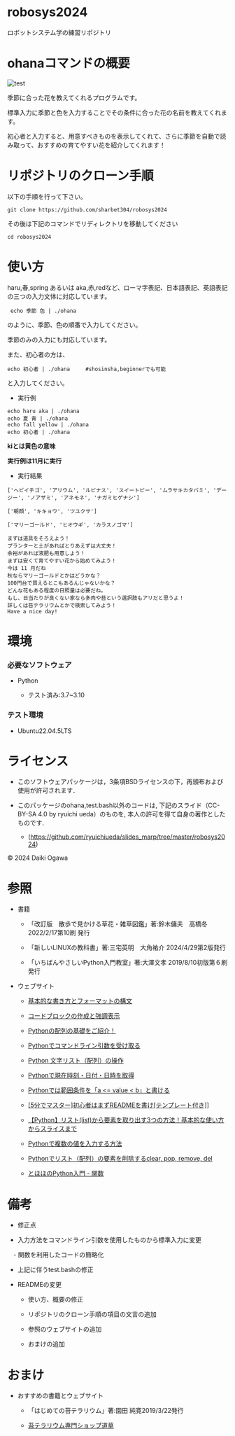 # robosys2024

ロボットシステム学の練習リポジトリ


# ohanaコマンドの概要

![test](https://github.com/sharbet304/robosys2024/actions/workflows/test.yml/badge.svg)

季節に合った花を教えてくれるプログラムです。 

標準入力に季節と色を入力することでその条件に合った花の名前を教えてくれます。

初心者と入力すると、用意すべきものを表示してくれて、さらに季節を自動で読み取って、おすすめの育てやすい花を紹介してくれます！

# リポジトリのクローン手順

以下の手順を行って下さい。

```
git clone https://github.com/sharbet304/robosys2024
```

その後は下記のコマンドでリディレクトリを移動してください

```
cd robosys2024
```

# 使い方

haru,春,spring あるいは aka,赤,redなど、ローマ字表記、日本語表記、英語表記の三つの入力文体に対応しています。

```
 echo 季節 色 | ./ohana
```

のように、季節、色の順番で入力してください。

季節のみの入力にも対応しています。

また、初心者の方は、

```
echo 初心者 | ./ohana　　　#shosinsha,beginnerでも可能
```

と入力してください。


- 実行例

```
echo haru aka | ./ohana
echo 夏 青 | ./ohana
echo fall yellow | ./ohana
echo 初心者 | ./ohana
```



**kiとは黄色の意味**

**実行例は11月に実行**



- 実行結果

```
['ヘビイチゴ', 'アリウム', 'ルピナス', 'スイートピー', 'ムラサキカタバミ', 'デージー', 'ノアザミ', 'アネモネ', 'ナガミヒゲナシ']
```

```
['朝顔', 'キキョウ', 'ツユクサ']
```

```
['マリーゴールド', 'ヒオウギ', 'カラスノゴマ']
```

```
まずは道具をそろえよう！
プランターと土があればとりあえずは大丈夫！
余裕があれば液肥も用意しよう！
まずは安くて育てやすい花から始めてみよう！
今は 11 月だね
秋ならマリーゴールドとかはどうかな？
100円台で買えるとこもあるんじゃないかな？
どんな花もある程度の日照量は必要だね。
もし、日当たりが良くない家なら多肉や苔という選択肢もアリだと思うよ！
詳しくは苔テラリウムとかで検索してみよう！
Have a nice day!
```




# 環境

### 必要なソフトウェア

- Python

  - テスト済み:3.7~3.10

### テスト環境

- Ubuntu22.04.5LTS 

# ライセンス

- このソフトウェアパッケージは，3条項BSDライセンスの下，再頒布および使用が許可されます．

- このパッケージのohana,test.bash以外のコードは, 下記のスライド（CC-BY-SA 4.0 by ryuichi ueda）のものを, 本人の許可を得て自身の著作としたものです.
  - (https://github.com/ryuichiueda/slides_marp/tree/master/robosys2024)

© 2024 Daiki Ogawa


# 参照

- 書籍

  - 「改訂版　散歩で見かける草花・雑草図鑑」著:鈴木傭夫　高橋冬 2022/2/17第10刷	発行

  - 「新しいLINUXの教科書」著:三宅英明　大角祐介 2024/4/29第2版発行

  - 「いちばんやさしいPython入門教室」著:大澤文孝 2019/8/10初版第６刷発行

- ウェブサイト

  - [基本的な書き方とフォーマットの構文]( https://docs.github.com/ja/get-started/writing-on-github/getting-started-with-writing-and-formatting-on-github/basic-writing-and-formatting-syntax#quoting-code )

  - [コードブロックの作成と強調表示](https://docs.github.com/ja/get-started/writing-on-github/working-with-advanced-formatting/creating-and-highlighting-code-blocks)

  - [Pythonの配列の基礎をご紹介！](https://techplay.jp/column/462)

  - [Pythonでコマンドライン引数を受け取る](https://qiita.com/taashi/items/07bf75201a074e208ae5)

  - [Python 文字リスト（配列）の操作](https://qiita.com/HajimeKawahara/items/02c288667f0a893e8761)

  - [Pythonで現在時刻・日付・日時を取得](https://note.nkmk.me/python-datetime-now-today/)

  - [Pythonでは範囲条件を「a \<= value \< b」と書ける](https://qiita.com/tag1216/items/de47009599cf592a222d)

  - [\[5分でマスター\]初心者はまずREADMEを書け\[テンプレート付き\]](https://qiita.com/Canard_engineer_c_cpp/items/81ce4e53881138dbf37f)]

  - [【Python】リスト(list)から要素を取り出す3つの方法！基本的な使い方からスライスまで](https://trends.codecamp.jp/blogs/media/column315)

  - [Pythonで複数の値を入力する方法](https://qiita.com/863/items/b970d2f376c1e16c921b)

  - [Pythonでリスト（配列）の要素を削除するclear, pop, remove, del](https://note.nkmk.me/python-list-clear-pop-remove-del/)

  - [とほほのPython入門 - 関数](https://www.tohoho-web.com/python/function.html)

# 備考

 - 修正点

  - 入力方法をコマンドライン引数を使用したものから標準入力に変更

　- 関数を利用したコードの簡略化

  - 上記に伴うtest.bashの修正
 
  - READMEの変更

    - 使い方、概要の修正

    - リポジトリのクローン手順の項目の文言の追加

    - 参照のウェブサイトの追加

    - おまけの追加

# おまけ

 - おすすめの書籍とウェブサイト

   - 「はじめての苔テラリウム」著:園田 純寛2019/3/22発行

   - [苔テラリウム専門ショップ道草](https://www.kokenomori.com/?srsltid=AfmBOoqkH1xqP4RdZciIIo9uxqOom7iDJ7LwZf6AAGc_12GmEo_Nc-Qg)




